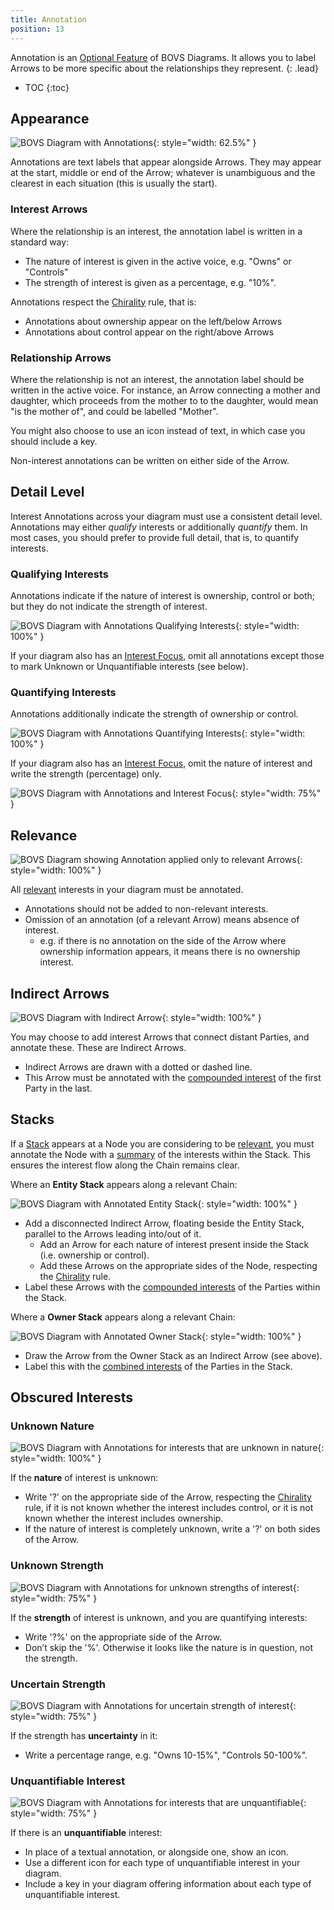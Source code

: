 ```yaml
---
title: Annotation
position: 13
---
```


Annotation is an [Optional Feature](/visualisation/optional) of BOVS Diagrams. It allows you to label Arrows to be more specific about the relationships they represent.
{: .lead}


* TOC
{:toc}

## Appearance

![BOVS Diagram with Annotations](/visualisation/diagrams/bovs-optional-annotation.png){: style="width: 62.5%" }

Annotations are text labels that appear alongside Arrows. They may appear at the start, middle or end of the Arrow; whatever is unambiguous and the clearest in each situation (this is usually the start).

### Interest Arrows

Where the relationship is an interest, the annotation label is written in a standard way:

* The nature of interest is given in the active voice, e.g. "Owns" or "Controls"
* The strength of interest is given as a percentage, e.g. "10%".

Annotations respect the [Chirality](/visualisation/core/chirality) rule, that is:

* Annotations about ownership appear on the left/below Arrows
* Annotations about control appear on the right/above Arrows

### Relationship Arrows

Where the relationship is not an interest, the annotation label should be written in the active voice. For instance, an Arrow connecting a mother and daughter, which proceeds from the mother to to the daughter, would mean "is the mother of", and could be labelled "Mother".

You might also choose to use an icon instead of text, in which case you should include a key.

Non-interest annotations can be written on either side of the Arrow.


## Detail Level

Interest Annotations across your diagram must use a consistent detail level. Annotations may either *qualify* interests or additionally *quantify* them. In most cases, you should prefer to provide full detail, that is, to quantify interests.

### Qualifying Interests

Annotations indicate if the nature of interest is ownership, control or both; but they do not indicate the strength of interest.

![BOVS Diagram with Annotations Qualifying Interests](/visualisation/diagrams/bovs-optional-annotation-qualified.png){: style="width: 100%" }

If your diagram also has an [Interest Focus](/visualisation/core/focus-depth), omit all annotations except those to mark Unknown or Unquantifiable interests (see below).

### Quantifying Interests

Annotations additionally indicate the strength of ownership or control.

![BOVS Diagram with Annotations Quantifying Interests](/visualisation/diagrams/bovs-optional-annotation-quantified.png){: style="width: 100%" }

If your diagram also has an [Interest Focus](/visualisation/core/focus-depth), omit the nature of interest and write the strength (percentage) only.

![BOVS Diagram with Annotations and Interest Focus](/visualisation/diagrams/bovs-optional-annotation-interest-focus.png){: style="width: 75%" }


## Relevance

![BOVS Diagram showing Annotation applied only to relevant Arrows](/visualisation/diagrams/bovs-optional-annotation-relevance.png){: style="width: 100%" }

All [relevant](/visualisation/core/relevance) interests in your diagram must be annotated.

* Annotations should not be added to non-relevant interests.
* Omission of an annotation (of a relevant Arrow) means absence of interest.
  * e.g. if there is no annotation on the side of the Arrow where ownership information appears, it means there is no ownership interest.


## Indirect Arrows

![BOVS Diagram with Indirect Arrow](/visualisation/diagrams/bovs-optional-annotation-indirect.png){: style="width: 100%" }

You may choose to add interest Arrows that connect distant Parties, and annotate these. These are Indirect Arrows.

* Indirect Arrows are drawn with a dotted or dashed line.
* This Arrow must be annotated with the [compounded interest](/visualisation/core/summarisation) of the first Party in the last.


## Stacks

If a [Stack](/visualisation/core/stacks) appears at a Node you are considering to be [relevant](/visualisation/core/relevance), you must annotate the Node with a [summary](/visualisation/core/summarisation) of the interests within the Stack. This ensures the interest flow along the Chain remains clear.

Where an **Entity Stack** appears along a relevant Chain:

![BOVS Diagram with Annotated Entity Stack](/visualisation/diagrams/bovs-optional-annotation-stack-entity.png){: style="width: 100%" }

* Add a disconnected Indirect Arrow, floating beside the Entity Stack, parallel to the Arrows leading into/out of it.
  * Add an Arrow for each nature of interest present inside the Stack (i.e. ownership or control).
  * Add these Arrows on the appropriate sides of the Node, respecting the [Chirality](/visualisation/core/chirality) rule.
* Label these Arrows with the [compounded interests](/visualisation/core/summarisation) of the Parties within the Stack.

Where a **Owner Stack** appears along a relevant Chain:

![BOVS Diagram with Annotated Owner Stack](/visualisation/diagrams/bovs-optional-annotation-stack-owner.png){: style="width: 100%" }

* Draw the Arrow from the Owner Stack as an Indirect Arrow (see above).
* Label this with the [combined interests](/visualisation/core/summarisation) of the Parties in the Stack.


## Obscured Interests

### Unknown Nature

![BOVS Diagram with Annotations for interests that are unknown in nature](/visualisation/diagrams/bovs-optional-annotation-unknown-nature.png){: style="width: 100%" }

If the **nature** of interest is unknown:

* Write '?' on the appropriate side of the Arrow, respecting the [Chirality](/visualisation/core/chirality) rule, if it is not known whether the interest includes control, or it is not known whether the interest includes ownership.
* If the nature of interest is completely unknown, write a '?' on both sides of the Arrow.

### Unknown Strength

![BOVS Diagram with Annotations for unknown strengths of interest](/visualisation/diagrams/bovs-optional-annotation-unknown-strength.png){: style="width: 75%" }

If the **strength** of interest is unknown, and you are quantifying interests:

* Write '?%' on the appropriate side of the Arrow.
* Don’t skip the '%'. Otherwise it looks like the nature is in question, not the strength.

### Uncertain Strength

![BOVS Diagram with Annotations for uncertain strength of interest](/visualisation/diagrams/bovs-optional-annotation-uncertain-strength.png){: style="width: 75%" }

If the strength has **uncertainty** in it:

* Write a percentage range, e.g. "Owns 10-15%", "Controls 50-100%".

### Unquantifiable Interest

![BOVS Diagram with Annotations for interests that are unquantifiable](/visualisation/diagrams/bovs-optional-annotation-unquantifiable.png){: style="width: 75%" }

If there is an **unquantifiable** interest:

* In place of a textual annotation, or alongside one, show an icon.
* Use a different icon for each type of unquantifiable interest in your diagram.
* Include a key in your diagram offering information about each type of unquantifiable interest.
